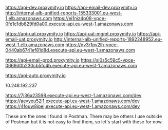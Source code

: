 https://api-dev.proxymity.io
https://api-email-dev.proxymity.io
http://internal-alb-unified-reports-155333001.eu-west-1.elb.amazonaws.com
https://ei1niz4p08-vpce-0fe1c1db829fd0a00.execute-api.eu-west-1.amazonaws.com

https://api-uat.proxymity.io
https://api-uat-mgmt.proxymity.io
https://api-email-uat.proxymity.io
http://internal-alb-unified-reports-1892248952.eu-west-1.elb.amazonaws.com
https://qv3r1pv2lh-vpce-0440ab6741ef81d8d.execute-api.eu-west-1.amazonaws.com

https://api-email-prod.proxymity.io
https://si0s5c59c5-vpce-0669d0b230cb5fc4b.execute-api.eu-west-1.amazonaws.com

https://api-auto.proxymity.io

10.248.192.237

https://7j36a23598.execute-api.eu-west-1.amazonaws.com/dev
https://aevyeu52l1.execute-api.eu-west-1.amazonaws.com/dev
https://4fouw8jpej.execute-api.eu-west-1.amazonaws.com/dev

These are the ones I found in Postman. There may be others I use outside of Postman but it is not easy to find them, so let's start with these for now.